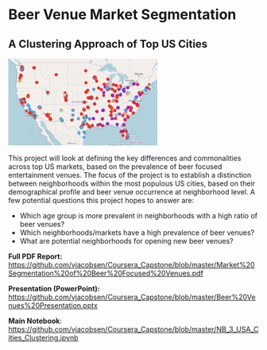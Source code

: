 # Beer Venue Market Segmentation
## A Clustering Approach of Top US Cities

  <img src="https://github.com/vjacobsen/Coursera_Capstone/raw/master/Images/Screen%20Shot%202020-04-11%20at%2012.47.05%20PM.png" alt="" width="300" height="175">

This project will look at defining the key differences and commonalities across top US markets, based on the prevalence of beer focused entertainment venues. The focus of the project is to establish a distinction between neighborhoods within the most populous US cities, based on their demographical profile and beer venue occurrence at neighborhood level. A few potential questions this project hopes to answer are:  

-	Which age group is more prevalent in neighborhoods with a high ratio of beer venues?  
- Which neighborhoods/markets have a high prevalence of beer venues?  
- What are potential neighborhoods for opening new beer venues?  



**Full PDF Report:**   https://github.com/vjacobsen/Coursera_Capstone/blob/master/Market%20Segmentation%20of%20Beer%20Focused%20Venues.pdf

**Presentation (PowerPoint):**   
https://github.com/vjacobsen/Coursera_Capstone/blob/master/Beer%20Venues%20Presentation.pptx

**Main Notebook**: 
https://github.com/vjacobsen/Coursera_Capstone/blob/master/NB_3_USA_Cities_Clustering.ipynb
